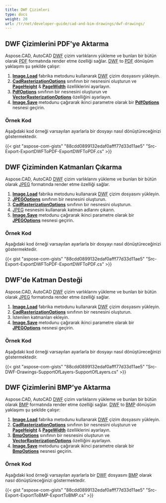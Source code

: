 ```yaml
---
title: DWF Çizimleri
type: docs
weight: 20
url: /tr/net/developer-guide/cad-and-bim-drawings/dwf-drawings/
---
```


## **DWF Çizimlerini PDF'ye Aktarma**

Aspose.CAD, AutoCAD [DWF](https://docs.fileformat.com/cad/dwf/) çizim varlıklarını yükleme ve bunları bir bütün olarak [PDF](https://docs.fileformat.com/pdf/) formatında render etme özelliği sağlar. [DWF](https://docs.fileformat.com/cad/dwf/) to [PDF](https://docs.fileformat.com/pdf/) dönüşüm yaklaşımı şu şekilde çalışır:

1. [**Image.Load**](https://reference.aspose.com/cad/net/aspose.cad.image/load/methods/2) fabrika metodunu kullanarak [DWF](https://docs.fileformat.com/cad/dwf/) çizim dosyasını yükleyin.
1. [**CadRasterizationOptions**](https://reference.aspose.com/cad/net/aspose.cad.imageoptions/cadrasterizationoptions) sınıfının bir nesnesini oluşturun ve [**PageHeight**](https://reference.aspose.com/cad/net/aspose.cad.imageoptions/vectorrasterizationoptions/properties/pageheight) & [**PageWidth**](https://reference.aspose.com/cad/net/aspose.cad.imageoptions/vectorrasterizationoptions/properties/pagewidth) özelliklerini ayarlayın.
1. [**PdfOptions**](https://reference.aspose.com/cad/net/aspose.cad.imageoptions/pdfoptions) sınıfının bir nesnesini oluşturun ve [**VectorRasterizationOptions**](https://reference.aspose.com/cad/net/aspose.cad.imageoptions/vectorrasterizationoptions) özelliğini ayarlayın.
1. [**Image.Save**](https://reference.aspose.com/cad/net/aspose.cad/image/methods/save/index) metodunu çağırarak ikinci parametre olarak bir [**PdfOptions**](https://reference.aspose.com/cad/net/aspose.cad.imageoptions/pdfoptions) nesnesi geçirin.

### Örnek Kod

Aşağıdaki kod örneği varsayılan ayarlarla bir dosyayı nasıl dönüştüreceğinizi göstermektedir.

{{< gist "aspose-com-gists" "88cdd0899132edaf0afff77d33d11ae5" "Src-Export-ExportDWFToPDF-ExportDWFToPDF.cs" >}}

## **DWF Çiziminden Katmanları Çıkarma**

Aspose.CAD, AutoCAD [DWF](https://docs.fileformat.com/cad/dwf/) çizim varlıklarını yükleme ve bunları bir bütün olarak [JPEG](https://docs.fileformat.com/image/jpeg/) formatında render etme özelliği sağlar.

1. [**Image.Load**](https://reference.aspose.com/cad/net/aspose.cad.image/load/methods/2) fabrika metodunu kullanarak [DWF](https://docs.fileformat.com/cad/dwf/) çizim dosyasını yükleyin.
1. [**JPEGOptions**](https://reference.aspose.com/cad/net/aspose.cad.imageoptions/jpegoptions) sınıfının bir nesnesini oluşturun.
1. [**CadRasterizationOptions**](https://reference.aspose.com/cad/net/aspose.cad.imageoptions/cadrasterizationoptions) sınıfının bir nesnesini oluşturun.
1. [JPEG](https://docs.fileformat.com/image/jpeg/) nesnesini kullanarak katman adlarını çıkarın.
1. [**Image.Save**](https://reference.aspose.com/cad/net/aspose.cad/image/methods/save/index) metodunu çağırarak ikinci parametre olarak bir [**JPEGOptions**](https://reference.aspose.com/cad/net/aspose.cad.imageoptions/jpegoptions) nesnesi geçirin.

### Örnek Kod

Aşağıdaki kod örneği varsayılan ayarlarla bir dosyayı nasıl dönüştüreceğinizi göstermektedir.

{{< gist "aspose-com-gists" "88cdd0899132edaf0afff77d33d11ae5" "Src-Export-ExportDWFToPDF-ExportDWFToPDF.cs" >}}

## **DWF'de Katman Desteği**

Aspose.CAD, AutoCAD [DWF](https://docs.fileformat.com/cad/dwf/) çizim varlıklarını yükleme ve bunları bir bütün olarak [JPEG](https://docs.fileformat.com/image/jpeg/) formatında render etme özelliği sağlar.

1. [**Image.Load**](https://reference.aspose.com/cad/net/aspose.cad.image/load/methods/2) fabrika metodunu kullanarak [DWF](https://docs.fileformat.com/cad/dwf/) çizim dosyasını yükleyin.
1. [**CadRasterizationOptions**](https://reference.aspose.com/cad/net/aspose.cad.imageoptions/cadrasterizationoptions) sınıfının bir nesnesini oluşturun.
1. İstenilen katmanları ekleyin.
1. [**Image.Save**](https://reference.aspose.com/cad/net/aspose.cad/image/methods/save/index) metodunu çağırarak ikinci parametre olarak bir [**JPEGOptions**](https://reference.aspose.com/cad/net/aspose.cad.imageoptions/jpegoptions) nesnesi geçirin.

### Örnek Kod

Aşağıdaki kod örneği varsayılan ayarlarla bir dosyayı nasıl dönüştüreceğinizi göstermektedir.

{{< gist "aspose-com-gists" "88cdd0899132edaf0afff77d33d11ae5" "Src-DWF-Drawings-SupportOfLayers-SupportOfLayers.cs" >}}

## **DWF Çizimlerini BMP'ye Aktarma**

Aspose.CAD, AutoCAD [DWF](https://docs.fileformat.com/cad/dwf/) çizim varlıklarını yükleme ve bunları bir bütün olarak [BMP](https://docs.fileformat.com/image/bmp/) formatında render etme özelliği sağlar. [DWF](https://docs.fileformat.com/cad/dwf/) to [BMP](https://docs.fileformat.com/image/bmp/) dönüşüm yaklaşımı şu şekilde çalışır:

1. [**Image.Load**](https://reference.aspose.com/cad/net/aspose.cad.image/load/methods/2) fabrika metodunu kullanarak [DWF](https://docs.fileformat.com/cad/dwf/) çizim dosyasını yükleyin.
1. [**CadRasterizationOptions**](https://reference.aspose.com/cad/net/aspose.cad.imageoptions/cadrasterizationoptions) sınıfının bir nesnesini oluşturun ve [**PageHeight**](https://reference.aspose.com/cad/net/aspose.cad.imageoptions/vectorrasterizationoptions/properties/pageheight) & [**PageWidth**](https://reference.aspose.com/cad/net/aspose.cad.imageoptions/vectorrasterizationoptions/properties/pagewidth) özelliklerini ayarlayın.
1. [**BmpOptions**](https://reference.aspose.com/cad/net/aspose.cad.imageoptions/bmpoptions) sınıfının bir nesnesini oluşturun ve [**VectorRasterizationOptions**](https://reference.aspose.com/cad/net/aspose.cad.imageoptions/vectorrasterizationoptions) özelliğini ayarlayın.
1. [**Image.Save**](https://reference.aspose.com/cad/net/aspose.cad/image/methods/save/index) metodunu çağırarak ikinci parametre olarak bir [**BmpOptions**](https://reference.aspose.com/cad/net/aspose.cad.imageoptions/bmpoptions) nesnesi geçirin.

### Örnek Kod

Aşağıdaki kod örneği varsayılan ayarlarla bir [DWF](https://docs.fileformat.com/cad/dwf/) dosyasını [BMP](https://docs.fileformat.com/image/bmp/) olarak nasıl dönüştüreceğinizi göstermektedir.

{{< gist "aspose-com-gists" "88cdd0899132edaf0afff77d33d11ae5" "Src-Export-ExportToBMP-ExportToBMP.cs" >}}

